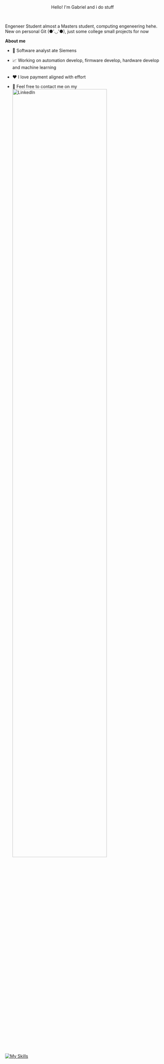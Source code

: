 <p align="center">Hello! I'm Gabriel and i do stuff</p>

<br />

Engeneer Student almost a Masters student, computing engeneering hehe.
<br />
New on personal Git (●'◡'●), just some college small projects for now

**About me**

- 💼 Software analyst ate Siemens

- 📈 Working on automation develop, firmware develop, hardware develop and machine learning

- ❤️ I love payment aligned with effort

- 💬 Feel free to contact me on my <a href="https://www.linkedin.com/in/gabriel-leal-aprender/"><img width="80%" alt="LinkedIn" src="./assets/gh-readme-header.png" /></a>

[![My Skills](https://skillicons.dev/icons?i=js,html,css,wasm)](https://skillicons.dev)   
